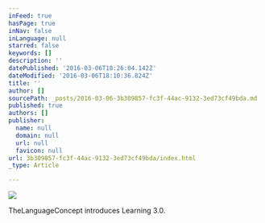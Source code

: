 ```yaml
---
inFeed: true
hasPage: true
inNav: false
inLanguage: null
starred: false
keywords: []
description: ''
datePublished: '2016-03-06T18:26:04.142Z'
dateModified: '2016-03-06T18:10:36.824Z'
title: ''
author: []
sourcePath: _posts/2016-03-06-3b309857-fc3f-44ac-9132-3ed73cf49bda.md
published: true
authors: []
publisher:
  name: null
  domain: null
  url: null
  favicon: null
url: 3b309857-fc3f-44ac-9132-3ed73cf49bda/index.html
_type: Article

---
```

![](https://the-grid-user-content.s3-us-west-2.amazonaws.com/d77dcd3c-df27-4935-af56-d32b0cc8b372.jpg)

TheLanguageConcept introduces Learning 3.0\.